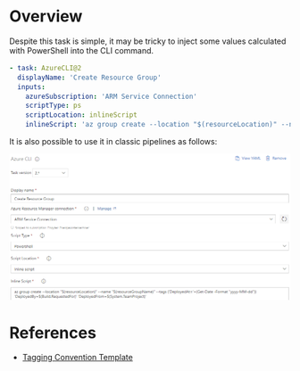 # Overview
Despite this task is simple, it may be tricky to inject some values calculated with PowerShell into the CLI command.
```yaml
- task: AzureCLI@2
  displayName: 'Create Resource Group'
  inputs:
    azureSubscription: 'ARM Service Connection'
    scriptType: ps
    scriptLocation: inlineScript
    inlineScript: 'az group create --location "$(resourceLocation)" --name "$(resourceGroupName)" --tags (''DeployedAt=''+(Get-Date -Format "yyyy-MM-dd")) ''DeployedBy=$(Build.RequestedForEmail)'' ''DeployedFrom=$(System.TeamProject)'''
```

It is also possible to use it in classic pipelines as follows:

![](./classic-pipeline-task.png)

# References
* [Tagging Convention Template](../../../Templates/Convention-ResourceTagging.md)
